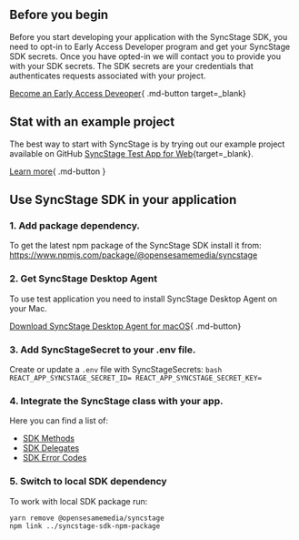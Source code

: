 ## Before you begin

Before you start developing your application with the SyncStage SDK, you need to opt-in to Early Access Developer program and get your SyncStage SDK secrets. Once you have opted-in we will contact you to provide you with your SDK secrets.
The SDK secrets are your credentials that authenticates requests associated with your project. 

[Become an Early Access Deveoper](https://sync-stage.com/){ .md-button target=_blank}


## Stat with an example project
The best way to start with SyncStage is by trying out our example project available on GitHub [SyncStage Test App for Web](https://github.com/opensesamemedia/syncstage-sdk-npm-package-tester){target=_blank}. 


[Learn more](test-app.md){ .md-button }




## Use SyncStage SDK in your application
### 1. Add package dependency.
To get the latest npm package of the SyncStage SDK install it from: https://www.npmjs.com/package/@opensesamemedia/syncstage


### 2. Get SyncStage Desktop Agent

To use test application you need to install SyncStage Desktop Agent on your Mac.

[Download SyncStage Desktop Agent for macOS](https://syncstage.s3.amazonaws.com/Agent/SyncStageAgent_1.0.0.dmg){ .md-button}


### 3. Add SyncStageSecret to your .env file.
Create or update a `.env` file with SyncStageSecrets:
    ```bash
    REACT_APP_SYNCSTAGE_SECRET_ID=
    REACT_APP_SYNCSTAGE_SECRET_KEY=
    ```


### 4. Integrate the SyncStage class with your app.
Here you can find a list of:

* [SDK Methods](sdk-methods.md)
* [SDK Delegates](sdk-delegates.md)
* [SDK Error Codes](sdk-error-codes.md)

### 5. Switch to local SDK dependency
To work with local SDK package run:

```bash
yarn remove @opensesamemedia/syncstage
npm link ../syncstage-sdk-npm-package
```
